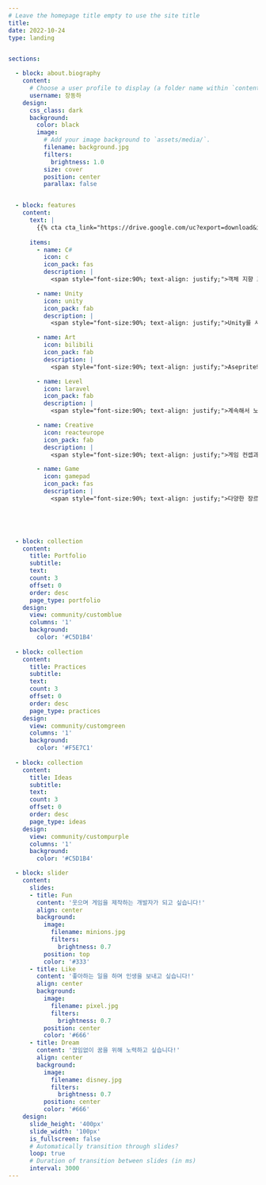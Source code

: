 ```yaml
---
# Leave the homepage title empty to use the site title
title:
date: 2022-10-24
type: landing


sections:

  - block: about.biography
    content:
      # Choose a user profile to display (a folder name within `content/authors/`)
      username: 장동하
    design:
      css_class: dark
      background:
        color: black
        image:
          # Add your image background to `assets/media/`.
          filename: background.jpg
          filters:
            brightness: 1.0
          size: cover
          position: center
          parallax: false


  - block: features
    content:
      text: |
        {{% cta cta_link="https://drive.google.com/uc?export=download&id=1RJ9F3HT7VIPxVaRyXJSp3Xytb7jcdWW5" cta_text="Download Introduce PDF" %}}
      
      items:
        - name: C#
          icon: c
          icon_pack: fas
          description: |
            <span style="font-size:90%; text-align: justify;">객체 지향 프로그래밍에 대한 이해를 가지고 있습니다.</span><br><br>

        - name: Unity
          icon: unity
          icon_pack: fab
          description: |
            <span style="font-size:90%; text-align: justify;">Unity를 사용하여 다양한 2D 및 3D 게임 프로젝트를 개발하고 있습니다.</span><br><br>

        - name: Art
          icon: bilibili
          icon_pack: fab
          description: |
            <span style="font-size:90%; text-align: justify;">Aseprite와 Photoshop을 활용하여 캐릭터 디자인 및 그래픽을 제작합니다.</span><br><br>

        - name: Level
          icon: laravel
          icon_pack: fab
          description: |
            <span style="font-size:90%; text-align: justify;">계속해서 노력하며 성장하는 개발자입니다.</span><br><br>

        - name: Creative
          icon: reacteurope
          icon_pack: fab
          description: |
            <span style="font-size:90%; text-align: justify;">게임 컨셉과 스토리, 메커니즘을 기획하며 재미있는 플레이 경험을 설계합니다.</span><br><br>

        - name: Game 
          icon: gamepad
          icon_pack: fas
          description: |
            <span style="font-size:90%; text-align: justify;">다양한 장르의 게임을 즐기며 경험을 쌓고 있습니다.</span><br><br><br><br>



      

  - block: collection
    content:
      title: Portfolio
      subtitle:
      text:
      count: 3
      offset: 0
      order: desc
      page_type: portfolio
    design:
      view: community/customblue
      columns: '1'
      background:
        color: '#C5D1B4'
    
  - block: collection
    content:
      title: Practices
      subtitle:
      text:
      count: 3
      offset: 0
      order: desc
      page_type: practices
    design:
      view: community/customgreen
      columns: '1'
      background:
        color: '#F5E7C1'
  
  - block: collection
    content:
      title: Ideas
      subtitle:
      text:
      count: 3
      offset: 0
      order: desc
      page_type: ideas
    design:
      view: community/custompurple
      columns: '1'
      background:
        color: '#C5D1B4'

  - block: slider
    content:
      slides:
      - title: Fun
        content: '웃으며 게임을 제작하는 개발자가 되고 싶습니다!'
        align: center
        background:
          image:
            filename: minions.jpg
            filters:
              brightness: 0.7
          position: top
          color: '#333'
      - title: Like
        content: '좋아하는 일을 하며 인생을 보내고 싶습니다!'
        align: center
        background:
          image:
            filename: pixel.jpg
            filters:
              brightness: 0.7
          position: center
          color: '#666'
      - title: Dream
        content: '끊임없이 꿈을 위해 노력하고 싶습니다!'
        align: center
        background:
          image:
            filename: disney.jpg
            filters:
              brightness: 0.7
          position: center
          color: '#666'
    design:
      slide_height: '400px'
      slide_width: '100px'
      is_fullscreen: false
      # Automatically transition through slides?
      loop: true
      # Duration of transition between slides (in ms)
      interval: 3000  
---
```

